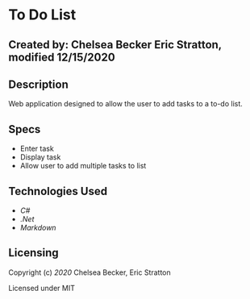 # To Do List

## Created by: Chelsea Becker Eric Stratton, modified 12/15/2020

## Description

Web application designed to allow the user to add tasks to a to-do list.

## Specs

- Enter task
- Display task
- Allow user to add multiple tasks to list

## Technologies Used

- _C#_
- _.Net_
- _Markdown_

## Licensing

Copyright (c) _2020_ Chelsea Becker, Eric Stratton

Licensed under MIT 